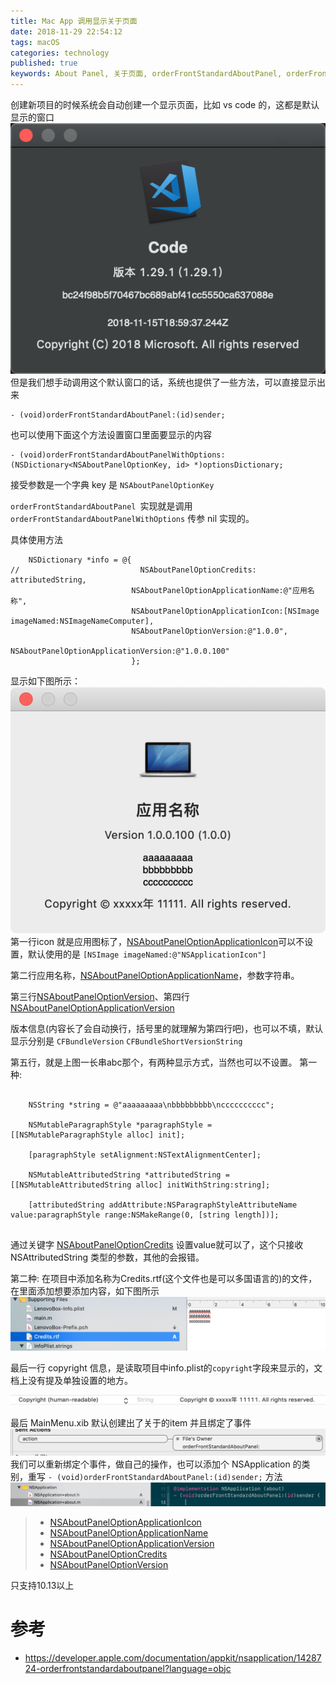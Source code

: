 ```yaml
---
title: Mac App 调用显示关于页面
date: 2018-11-29 22:54:12
tags: macOS
categories: technology
published: true
keywords: About Panel, 关于页面, orderFrontStandardAboutPanel, orderFrontStandardAboutPanelWithOptions, NSAboutPanelOptionKey
---
```


创建新项目的时候系统会自动创建一个显示页面，比如 vs code 的，这都是默认显示的窗口
![VSCode](../images/aboutpanel/vscode.png)
但是我们想手动调用这个默认窗口的话，系统也提供了一些方法，可以直接显示出来

```objc
- (void)orderFrontStandardAboutPanel:(id)sender;

```
也可以使用下面这个方法设置窗口里面要显示的内容

```objc
- (void)orderFrontStandardAboutPanelWithOptions:(NSDictionary<NSAboutPanelOptionKey, id> *)optionsDictionary;
```
接受参数是一个字典 key 是 `NSAboutPanelOptionKey`

`orderFrontStandardAboutPanel `实现就是调用 `orderFrontStandardAboutPanelWithOptions` 传参 nil 实现的。

具体使用方法

```objc
    NSDictionary *info = @{
//                           NSAboutPanelOptionCredits: attributedString,
                           NSAboutPanelOptionApplicationName:@"应用名称",
                           NSAboutPanelOptionApplicationIcon:[NSImage imageNamed:NSImageNameComputer],
                           NSAboutPanelOptionVersion:@"1.0.0",
                           NSAboutPanelOptionApplicationVersion:@"1.0.0.100"
                           };
```
显示如下图所示：
![AboutPanel](../images/aboutpanel/AboutPanel.png)
第一行icon 就是应用图标了，[NSAboutPanelOptionApplicationIcon](https://developer.apple.com/documentation/appkit/nsapplication/1428479-orderfrontstandardaboutpanelwith?language=objc)可以不设置，默认使用的是 `[NSImage imageNamed:@"NSApplicationIcon"]`

第二行应用名称，[NSAboutPanelOptionApplicationName](https://developer.apple.com/documentation/appkit/nsaboutpaneloptionapplicationname?language=objc)，参数字符串。

第三行[NSAboutPanelOptionVersion](https://developer.apple.com/documentation/appkit/nsaboutpaneloptionversion?language=objc)、第四行[NSAboutPanelOptionApplicationVersion](https://developer.apple.com/documentation/appkit/nsaboutpaneloptionapplicationversion?language=objc)

版本信息(内容长了会自动换行，括号里的就理解为第四行吧)，也可以不填，默认显示分别是 `CFBundleVersion` `CFBundleShortVersionString`

第五行，就是上图一长串abc那个，有两种显示方式，当然也可以不设置。
第一种:

```

	NSString *string = @"aaaaaaaaa\nbbbbbbbbb\ncccccccccc";
	
	NSMutableParagraphStyle *paragraphStyle = [[NSMutableParagraphStyle alloc] init];
	
	[paragraphStyle setAlignment:NSTextAlignmentCenter];
	
    NSMutableAttributedString *attributedString = [[NSMutableAttributedString alloc] initWithString:string];
    
    [attributedString addAttribute:NSParagraphStyleAttributeName value:paragraphStyle range:NSMakeRange(0, [string length])];
    
```
通过关键字 [NSAboutPanelOptionCredits](https://developer.apple.com/documentation/appkit/nsaboutpaneloptioncredits?language=objc) 设置value就可以了，这个只接收 NSAttributedString 类型的参数，其他的会报错。

第二种:
在项目中添加名称为Credits.rtf(这个文件也是可以多国语言的)的文件，在里面添加想要添加内容，如下图所示
![Credits](../images/aboutpanel/Credits.png)

最后一行 copyright 信息，是读取项目中info.plist的`copyright`字段来显示的，文档上没有提及单独设置的地方。

![infoplist](../images/aboutpanel/infoplist.png)


最后 MainMenu.xib 默认创建出了关于的item 并且绑定了事件
![AboutPanelAction](../images/aboutpanel/AboutPanelAction.png)
我们可以重新绑定个事件，做自己的操作，也可以添加个 NSApplication 的类别，重写 `- (void)orderFrontStandardAboutPanel:(id)sender;` 方法
![AboutPanelAction](../images/aboutpanel/category.png)


> - [NSAboutPanelOptionApplicationIcon](https://developer.apple.com/documentation/appkit/nsapplication/1428479-orderfrontstandardaboutpanelwith?language=objc)
> - [NSAboutPanelOptionApplicationName](https://developer.apple.com/documentation/appkit/nsaboutpaneloptionapplicationname?language=objc)
> - [NSAboutPanelOptionApplicationVersion](https://developer.apple.com/documentation/appkit/nsaboutpaneloptionapplicationversion?language=objc)
> - [NSAboutPanelOptionCredits](https://developer.apple.com/documentation/appkit/nsaboutpaneloptioncredits?language=objc)
> - [NSAboutPanelOptionVersion](https://developer.apple.com/documentation/appkit/nsaboutpaneloptionversion?language=objc)

只支持10.13以上
# 参考
- https://developer.apple.com/documentation/appkit/nsapplication/1428724-orderfrontstandardaboutpanel?language=objc

